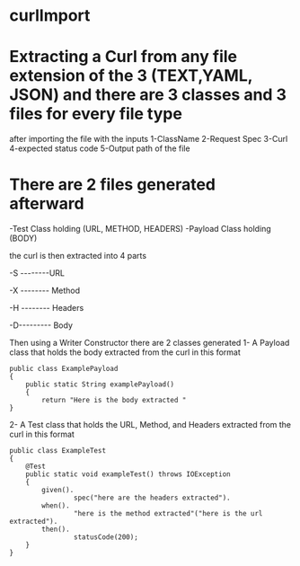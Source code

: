 # curlImport
# Extracting a Curl from any file extension of the 3 (TEXT,YAML, JSON) and there are 3 classes and 3 files for every file type 
after importing the file with the inputs 
1-ClassName
2-Request Spec
3-Curl 
4-expected status code 
5-Output path of the file   

# There are 2 files generated afterward 
  -Test Class holding (URL, METHOD, HEADERS) 
  -Payload Class holding (BODY)


the curl is then extracted into 4 parts 

-S --------URL

-X -------- Method 

-H -------- Headers 

-D--------- Body 


Then using a Writer Constructor there are 2 classes generated 
1- A Payload class that holds the body extracted from the curl in this format
```
public class ExamplePayload
{
    public static String examplePayload()
    {
        return "Here is the body extracted "
}
```
2- A Test class that holds the URL, Method, and Headers extracted from the curl in this format
```
public class ExampleTest
{
    @Test
    public static void exampleTest() throws IOException
    {
        given().
                spec("here are the headers extracted").
        when().
                "here is the method extracted"("here is the url extracted").
        then().
                statusCode(200);
    }
}
```
